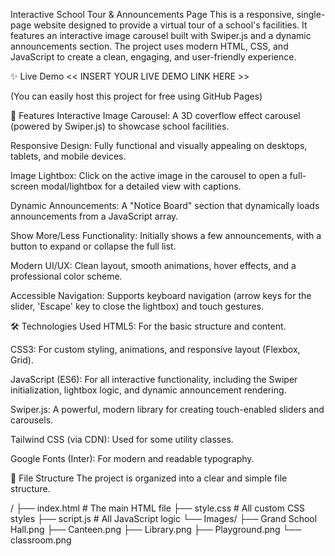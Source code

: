Interactive School Tour & Announcements Page
This is a responsive, single-page website designed to provide a virtual tour of a school's facilities. It features an interactive image carousel built with Swiper.js and a dynamic announcements section. The project uses modern HTML, CSS, and JavaScript to create a clean, engaging, and user-friendly experience.

✨ Live Demo
<< INSERT YOUR LIVE DEMO LINK HERE >>

(You can easily host this project for free using GitHub Pages)

🚀 Features
Interactive Image Carousel: A 3D coverflow effect carousel (powered by Swiper.js) to showcase school facilities.

Responsive Design: Fully functional and visually appealing on desktops, tablets, and mobile devices.

Image Lightbox: Click on the active image in the carousel to open a full-screen modal/lightbox for a detailed view with captions.

Dynamic Announcements: A "Notice Board" section that dynamically loads announcements from a JavaScript array.

Show More/Less Functionality: Initially shows a few announcements, with a button to expand or collapse the full list.

Modern UI/UX: Clean layout, smooth animations, hover effects, and a professional color scheme.

Accessible Navigation: Supports keyboard navigation (arrow keys for the slider, 'Escape' key to close the lightbox) and touch gestures.

🛠️ Technologies Used
HTML5: For the basic structure and content.

CSS3: For custom styling, animations, and responsive layout (Flexbox, Grid).

JavaScript (ES6): For all interactive functionality, including the Swiper initialization, lightbox logic, and dynamic announcement rendering.

Swiper.js: A powerful, modern library for creating touch-enabled sliders and carousels.

Tailwind CSS (via CDN): Used for some utility classes.

Google Fonts (Inter): For modern and readable typography.

📂 File Structure
The project is organized into a clear and simple file structure.

/
├── index.html         # The main HTML file
├── style.css          # All custom CSS styles
├── script.js          # All JavaScript logic
└── Images/
    ├── Grand School Hall.png
    ├── Canteen.png
    ├── Library.png
    ├── Playground.png
    └── classroom.png
